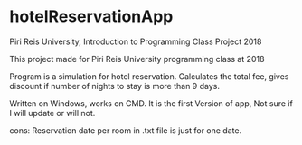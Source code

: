 # hotelReservationApp
Piri Reis University, Introduction to Programming Class Project 2018

This project made for Piri Reis University programming class at 2018

Program is a simulation for hotel reservation. Calculates the total fee, gives discount if number of nights to stay is more than 9 days.

Written on Windows, works on CMD. It is the first Version of app, Not sure if I will update or will not.

cons:
  Reservation date per room in .txt file is just for one date.
